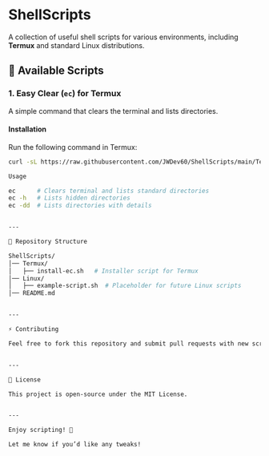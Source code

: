 # ShellScripts

A collection of useful shell scripts for various environments, including **Termux** and standard Linux distributions.

## 📜 Available Scripts

### **1. Easy Clear (`ec`) for Termux**
A simple command that clears the terminal and lists directories.

#### **Installation**
Run the following command in Termux:
```bash
curl -sL https://raw.githubusercontent.com/JWDev60/ShellScripts/main/Termux/install-ec.sh | bash

Usage

ec      # Clears terminal and lists standard directories
ec -h   # Lists hidden directories
ec -dd  # Lists directories with details


---

📂 Repository Structure

ShellScripts/
│── Termux/
│   ├── install-ec.sh   # Installer script for Termux
│── Linux/
│   ├── example-script.sh  # Placeholder for future Linux scripts
│── README.md


---

⚡ Contributing

Feel free to fork this repository and submit pull requests with new scripts or improvements.


---

📜 License

This project is open-source under the MIT License.


---

Enjoy scripting! 🚀

Let me know if you’d like any tweaks!

